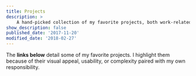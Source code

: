 ```yaml
---
title: Projects
description: >
    A hand-picked collection of my favorite projects, both work-related, and personal. These are highlighted because of their visual appeal, usability, or complexity paired with my own responsibility.
show_description: false
published_date: '2017-11-20'
modified_date: '2018-02-27'
---
```


The **links below** detail some of my favorite projects. I highlight them because of their visual appeal, usability, or complexity paired with my own responsibility.
